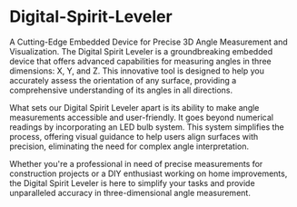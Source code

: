 # Digital-Spirit-Leveler
A Cutting-Edge Embedded Device for Precise 3D Angle Measurement and Visualization. The Digital Spirit Leveler is a groundbreaking embedded device that offers advanced capabilities for measuring angles in three dimensions: X, Y, and Z. This innovative tool is designed to help you accurately assess the orientation of any surface, providing a comprehensive understanding of its angles in all directions.

What sets our Digital Spirit Leveler apart is its ability to make angle measurements accessible and user-friendly. It goes beyond numerical readings by incorporating an LED bulb system. This system simplifies the process, offering visual guidance to help users align surfaces with precision, eliminating the need for complex angle interpretation.

Whether you're a professional in need of precise measurements for construction projects or a DIY enthusiast working on home improvements, the Digital Spirit Leveler is here to simplify your tasks and provide unparalleled accuracy in three-dimensional angle measurement.
